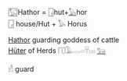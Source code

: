 𓉡Hathor = [𓉗](𓉗)hut+[𓅃](𓅃)hor  
𓉗 house/Hut + 𓅃 Horus  

[Hathor](https://en.wikipedia.org/wiki/Hathor) guarding goddess of cattle  
[Hüter](https://dict.leo.org/englisch-deutsch/h%C3%BCter) of Herds 𓉔𓄿𓂋𓏏𓄜𓏥 [𓃒](𓃒)  

𓀺 guard  
